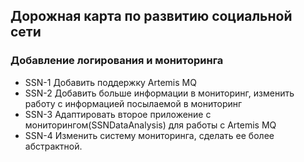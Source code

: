 ## Дорожная карта по развитию социальной сети ##
### Добавление логирования и мониторинга ###
- SSN-1 Добавить поддержку Artemis MQ
- SSN-2 Добавить больше информации в мониторинг, изменить работу с информацией посылаемой в мониторинг
- SSN-3 Адаптировать второе приложение с мониторингом(SSNDataAnalysis) для работы с Artemis MQ
- SSN-4 Изменить систему мониторинга, сделать ее более абстрактной.